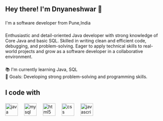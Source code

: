 <h2 align="left">Hey there! I'm Dnyaneshwar 👋</h2>

###

<p align="left">I'm a software developer from Pune,India</p>

###

<p align="left">Enthusiastic and detail-oriented Java developer with strong knowledge of Core Java and basic SQL. Skilled in writing clean and efficient code, debugging, and problem-solving. Eager to apply technical skills to real-world projects and grow as a software developer in a collaborative environment.</p>

###

<p align="left">📚 I'm currently learning Java, SQL<br>🎯 Goals: Developing strong problem-solving and programming skills.</p>

###

<h2 align="left">I code with</h2>

###

<div align="left">
  <img src="https://cdn.jsdelivr.net/gh/devicons/devicon/icons/java/java-original.svg" height="40" alt="java logo"  />
  <img width="12" />
  <img src="https://cdn.jsdelivr.net/gh/devicons/devicon/icons/mysql/mysql-original.svg" height="40" alt="mysql logo"  />
  <img width="12" />
  <img src="https://cdn.jsdelivr.net/gh/devicons/devicon/icons/html5/html5-original.svg" height="40" alt="html5 logo"  />
  <img width="12" />
  <img src="https://cdn.jsdelivr.net/gh/devicons/devicon/icons/css3/css3-original.svg" height="40" alt="css logo"  />
  <img width="12" />
  <img src="https://cdn.jsdelivr.net/gh/devicons/devicon/icons/javascript/javascript-original.svg" height="40" alt="javascript logo"  />
</div>

###
